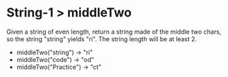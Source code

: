 # String-1 > middleTwo

Given a string of even length, return a string made of the middle two chars, so the string "string" yields "ri". The string length will be at least 2.

- middleTwo("string") → "ri"
- middleTwo("code") → "od"
- middleTwo("Practice") → "ct"